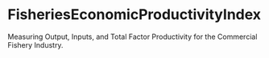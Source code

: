 # FisheriesEconomicProductivityIndex
Measuring Output, Inputs, and Total Factor Productivity for the Commercial Fishery Industry. 
